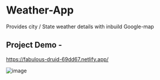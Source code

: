 # Weather-App
Provides city / State weather details with inbuild Google-map

## Project Demo - 
https://fabulous-druid-69dd67.netlify.app/


![image](https://cdn-images-1.medium.com/max/880/1*ksaDX7I0tl8pqbGyU4TcIQ.png)


